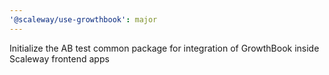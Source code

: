 ```yaml
---
'@scaleway/use-growthbook': major
---
```


Initialize the AB test common package for integration of GrowthBook inside Scaleway frontend apps
